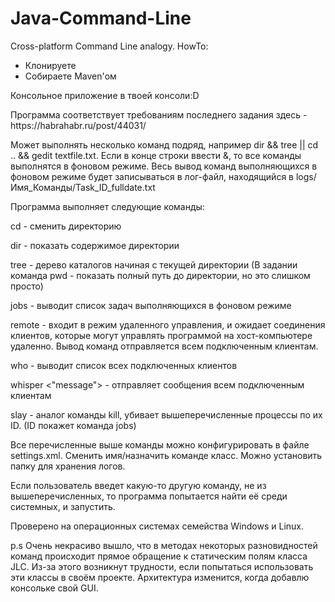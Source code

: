 # Java-Command-Line
Cross-platform Command Line analogy.
HowTo:
- Клонируете
- Собираете Maven'ом

<p>Консольное приложение в твоей консоли:D
<p>Программа соответствует требованиям последнего задания здесь - https://habrahabr.ru/post/44031/
<p>Может выполнять несколько команд подряд, например dir && tree || cd .. && gedit textfile.txt. Если в конце строки ввести &, то все команды выполнятся в фоновом режиме. Весь вывод команд выполняющихся в фоновом режиме будет записываться в лог-файл, находящийся в logs/Имя_Команды/Task_ID_fulldate.txt
<p>Программа выполняет следующие команды:
<p>cd - сменить директорию
<p>dir - показать содержимое директории
<p>tree - дерево каталогов начиная с текущей директории (В задании команда pwd - показать полный путь до директории, но это слишком просто)
<p>jobs - выводит список задач выполняющихся в фоновом режиме
<p>remote - входит в режим удаленного управления, и ожидает соединения клиентов, которые могут управлять программой на хост-компьютере удаленно. Вывод команд отправляется всем подключенным клиентам.
<p>who - выводит список всех подключенных клиентов
<p>whisper <"message"> - отправляет сообщения всем подключенным клиентам
<p>slay <id> - аналог команды kill, убивает вышеперечисленные процессы по их ID. (ID покажет команда jobs)
<p>Все перечисленные выше команды можно конфигурировать в файле settings.xml. Сменить имя/назначить команде класс. Можно установить папку для хранения логов.
<p>Если пользователь введет какую-то другую команду, не из вышеперечисленных, то программа попытается найти её среди системных, и запустить.
<p>Проверено на операционных системах семейства Windows и Linux.

p.s Очень некрасиво вышло, что в методах некоторых разновидностей команд происходит прямое обращение к статическим полям класса JLC. Из-за этого возникнут трудности, если попытаться использовать эти классы в своём проекте. Архитектура изменится, когда добавлю консольке свой GUI.

